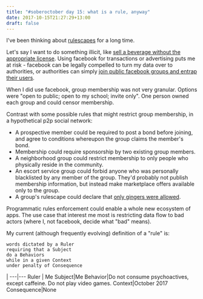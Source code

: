 ```yaml
---
title: "#soberoctober day 15: what is a rule, anyway"
date: 2017-10-15T21:27:29+13:00
draft: false
---
```


I've been thinking about [rulescapes](https://anarplex.net/hosted/files/lotnv/rulescape.html) for a long time.

Let's say I want to do something illicit, like [sell a beverage without the appropriate license](https://duckduckgo.com/?q=authorities+lemonade+stand&t=ffab&ia=web). 
Using facebook for transactions or advertising puts me at risk - facebook can be legally compelled to turn
my data over to authorities, or authorities can simply [join public facebook groups and entrap their users](https://duckduckgo.com/?q=Mariza+Ruelas+%22facebook+group%22&t=ffab&ia=web).

When I did use facebook, group membership was not very granular. Options were "open to public; open to my school; invite only". One person owned each group and could censor membership. 

Contrast with some possible rules that might restrict group membership, in a hypothetical p2p social network:

* A prospective member could be required to post a bond before joining, and agree to conditions whereupon the group claims the member's bond.
* Membership could require sponsorship by two existing group members.
* A neighborhood group could restrict membership to only people who physically reside in the community.
* An escort service group could forbid anyone who was personally blacklisted by any member of the group. They'd probably not publish
  membership information, but instead make marketplace offers available only to the group.
* A group's rulescape could declare that [only gingers were allowed](http://www.gutenberg.org/files/1661/1661-h/1661-h.htm#2).

Programmatic rules enforcement could enable a whole new ecosystem of apps. The use case that interest me most is restricting data flow to
bad actors (where I, not facebook, decide what "bad" means).

My current (although frequently evolving) definition of a "rule" is:
```
words dictated by a Ruler
requiring that a Subject
do a Behaviors
while in a given Context
under penalty of Consequence
```

   | 
---|---
Ruler | Me
Subject|Me
Behavior|Do not consume psychoactives, except caffeine. Do not play video games.
Context|October 2017
Consequence|None
